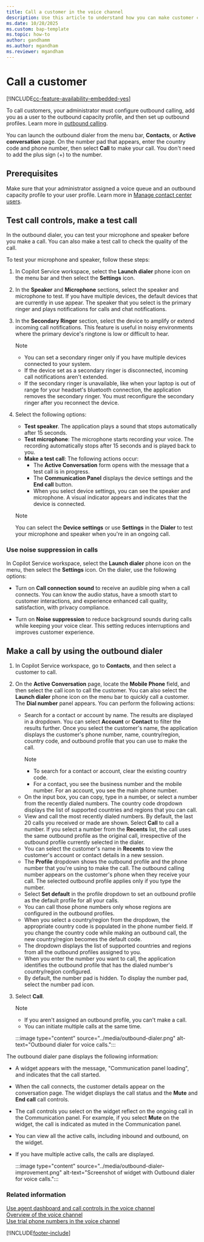 ```yaml
---
title: Call a customer in the voice channel
description: Use this article to understand how you can make customer calls.
ms.date: 10/28/2025
ms.custom: bap-template
ms.topic: how-to
author: gandhamm
ms.author: mgandham
ms.reviewer: mgandham
---
```


# Call a customer

[!INCLUDE[cc-feature-availability-embedded-yes](../../includes/cc-feature-availability-embedded-yes.md)]

To call customers, your administrator must configure outbound calling, add you as a user to the outbound capacity profile, and then set up outbound profiles. Learn more in [outbound calling](../administer/voice-channel-outbound-calling.md).

You can launch the outbound dialer from the menu bar, **Contacts**, or **Active conversation** page. On the number pad that appears, enter the country code and phone number, then select **Call** to make your call. You don't need to add the plus sign (+) to the number.

## Prerequisites

Make sure that your administrator assigned a voice queue and an outbound capacity profile to your user profile. Learn more in [Manage contact center users](../administer/users-user-profiles.md#manage-contact-center-users).

## Test call controls, make a test call 

 In the outbound dialer, you can test your microphone and speaker before you make a call. You can also make a test call to check the quality of the call.

To test your microphone and speaker, follow these steps:

1. In Copilot Service workspace, select the **Launch dialer** phone icon on the menu bar and then select the **Settings** icon. 

1. In the **Speaker** and **Microphone** sections, select the speaker and microphone to test. If you have multiple devices, the default devices that are currently in use appear. The speaker that you select is the primary ringer and plays notifications for calls and chat notifications.
1. In the **Secondary Ringer** section, select the device to amplify or extend incoming call notifications. This feature is useful in noisy environments where the primary device's ringtone is low or difficult to hear.  
   > [!NOTE]
   > - You can set a secondary ringer only if you have multiple devices connected to your system.
   > - If the device set as a secondary ringer is disconnected, incoming call notifications aren't extended.
   > - If the secondary ringer is unavailable, like when your laptop is out of range for your headset's bluetooth connection, the application removes the secondary ringer. You must reconfigure the secondary ringer after you reconnect the device.

1. Select the following options:
    
    - **Test speaker**. The application plays a sound that stops automatically after 15 seconds. 
    - **Test microphone**: The microphone starts recording your voice. The recording automatically stops after 15 seconds and is played back to you.
    - **Make a test call**: The following actions occur:
       - The **Active Conversation** form opens with the message that a test call is in progress. 
       - The **Communication Panel** displays the device settings and the **End call** button. 
       - When you select device settings, you can see the speaker and microphone. A visual indicator appears and indicates that the device is connected. 

    > [!NOTE]
    > You can select the **Device settings** or use **Settings** in the **Dialer** to test your microphone and speaker when you're in an ongoing call. 

### Use noise suppression in calls

In Copilot Service workspace, select the **Launch dialer** phone icon on the menu, then select the **Settings** icon. On the dialer, use the following options:

- Turn on **Call connection sound** to receive an audible ping when a call connects. You can know the audio status, have a smooth start to customer interactions, and experience enhanced call quality, satisfaction, with privacy compliance.  

- Turn on **Noise suppression** to reduce background sounds during calls while keeping your voice clear. This setting reduces interruptions and improves customer experience.  


## Make a call by using the outbound dialer

1. In Copilot Service workspace, go to **Contacts**, and then select a customer to call.

1. On the **Active Conversation** page, locate the **Mobile Phone** field, and then select the call icon to call the customer. You can also select the **Launch dialer** phone icon on the menu bar to quickly call a customer.
     The **Dial number** panel appears. You can perform the following actions:  
     
     - Search for a contact or account by name. The results are displayed in a dropdown. You can select **Account** or **Contact** to filter the results further. Once you select the customer's name, the application displays the customer's phone number, name, country/region, country code, and outbound profile that you can use to make the call.
       > [!NOTE]
       > - To search for a contact or account, clear the existing country code.
       > - For a contact, you see the business number and the mobile number. For an account, you see the main phone number.   
     - On the input box, you can copy, type in a number, or select a number from the recently dialed numbers. The country code dropdown displays the list of supported countries and regions that you can call. 
     - View and call the most recently dialed numbers. By default, the last 20 calls you received or made are shown. Select **Call** to call a number. If you select a number from the **Recents** list, the call uses the same outbound profile as the original call, irrespective of the outbound profile currently selected in the dialer.
     - You can select the customer's name in **Recents** to view the customer's account or contact details in a new session. 
     - The **Profile** dropdown shows the outbound profile and the phone number that you're using to make the call. The outbound calling number appears on the customer's phone when they receive your call. The selected outbound profile applies only if you type the number.
     - Select **Set default** in the profile dropdown to set an outbound profile as the default profile for all your calls.
     - You can call those phone numbers only whose regions are configured in the outbound profiles.
     - When you select a country/region from the dropdown, the appropriate country code is populated in the phone number field. If you change the country code while making an outbound call, the new country/region becomes the default code.
     - The dropdown displays the list of supported countries and regions from all the outbound profiles assigned to you. 
     - When you enter the number you want to call, the application identifies the outbound profile that has the dialed number's country/region configured.
     - By default, the number pad is hidden. To display the number pad, select the number pad icon.

1. Select **Call**. 

   > [!NOTE]
   > - If you aren't assigned an outbound profile, you can't make a call.
   > - You can initiate multiple calls at the same time.

    :::image type="content" source="../media/outbound-dialer.png" alt-text="Outbound dialer for voice calls.":::


The outbound dialer pane displays the following information:

- A widget appears with the message, "Communication panel loading", and indicates that the call started.

- When the call connects, the customer details appear on the conversation page. The widget displays the call status and the **Mute** and **End call** call controls.
- The call controls you select on the widget reflect on the ongoing call in the Communication panel. For example, if you select **Mute** on the widget, the call is indicated as muted in the Communication panel.
- You can view all the active calls, including inbound and outbound, on the widget.
- If you have multiple active calls, the calls are displayed.

    :::image type="content" source="../media/outbound-dialer-improvement.png" alt-text="Screenshot of widget with Outbound dialer for voice calls.":::


### Related information

[Use agent dashboard and call controls in the voice channel](/dynamics365/contact-center/use/voice-channel-agent-experience)    
[Overview of the voice channel](../administer/voice-channel.md)  
[Use trial phone numbers in the voice channel](../administer/voice-channel-trial-phone-numbers.md)

[!INCLUDE[footer-include](../../includes/footer-banner.md)]
